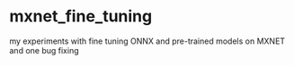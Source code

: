 # mxnet_fine_tuning
my experiments with fine tuning ONNX and pre-trained models on MXNET and one bug fixing
